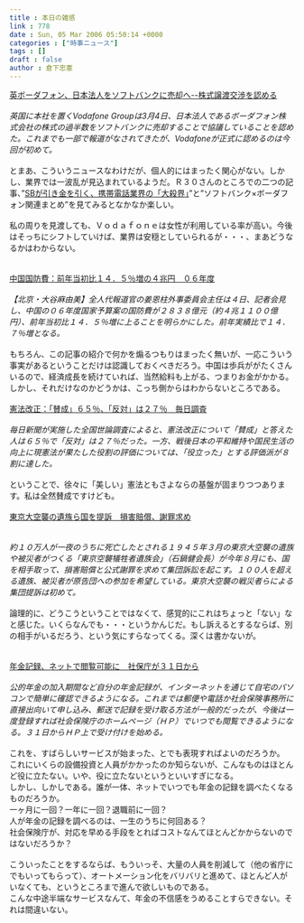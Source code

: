 ```yaml
---
title : 本日の雑感
link : 778
date : Sun, 05 Mar 2006 05:50:14 +0000
categories : ["時事ニュース"]
tags : []
draft : false
author : 倉下忠憲
---
```


<A HREF="http://japan.cnet.com/news/com/story/0,2000047668,20097764,00.htm" TARGET="_blank">英ボーダフォン、日本法人をソフトバンクに売却へ--株式譲渡交渉を認める</A><BR><BR><I>英国に本社を置くVodafone Groupは3月4日、日本法人であるボーダフォン株式会社の株式の過半数をソフトバンクに売却することで協議していることを認めた。これまでも一部で報道がなされてきたが、Vodafoneが正式に認めるのは今回が初めて。</I><BR><BR>とまあ、こういうニュースなわけだが、個人的にはまったく関心がない。しかし、業界では一波乱が見込まれているようだ。Ｒ３０さんのところでの二つの記事、”<A HREF="http://shinta.tea-nifty.com/nikki/2006/03/mobiletelecom_f512.html#more" TARGET="_blank">SBが引き金を引く、携帯電話業界の「大殺界」</A>”と”ソフトバンク×ボーダフォン関連まとめ”を見てみるとなかなか楽しい。<BR><BR>私の周りを見渡しても、Ｖｏｄａｆｏｎｅは女性が利用している率が高い。今後はそっちにシフトしていけば、業界は安穏としていられるが・・・、まあどうなるかはわからない。<BR><BR><BR><A HREF="http://www.mainichi-msn.co.jp/today/news/20060305k0000m030031000c.html" TARGET="_blank">中国国防費：前年当初比１４．５％増の４兆円　０６年度</A><BR><I><BR>【北京・大谷麻由美】全人代報道官の姜恩柱外事委員会主任は４日、記者会見し、中国の０６年度国家予算案の国防費が２８３８億元（約４兆１１００億円）、前年当初比１４．５％増に上ることを明らかにした。前年実績比で１４．７％増となる。</I><BR><BR>もちろん、この記事の紹介で何かを煽るつもりはまったく無いが、一応こういう事実があるということだけは認識しておくべきだろう。中国は歩兵ががたくさんいるので、経済成長を続けていれば、当然給料も上がる、つまりお金がかかる。しかし、それだけなのかどうかは、こっち側からはわからないところである。<BR><BR><A HREF="http://www.mainichi-msn.co.jp/shakai/wadai/news/20060305k0000m010094000c.html" TARGET="_blank">憲法改正：「賛成」６５％、「反対」は２７％　毎日調査</A><BR><BR><I>毎日新聞が実施した全国世論調査によると、憲法改正について「賛成」と答えた人は６５％で「反対」は２７％だった。一方、戦後日本の平和維持や国民生活の向上に現憲法が果たした役割の評価については、「役立った」とする評価派が８割に達した。</I><BR><BR>ということで、徐々に「美しい」憲法ともさよならの基盤が固まりつつあります。私は全然賛成ですけども。<BR><BR><A HREF="http://www.asahi.com/national/update/0304/TKY200603040246.html" TARGET="_blank">東京大空襲の遺族ら国を提訴　損害賠償、謝罪求め</A><BR><BR><I><BR>約１０万人が一夜のうちに死亡したとされる１９４５年３月の東京大空襲の遺族や被災者がつくる「東京空襲犠牲者遺族会」（石鍋健会長）が今年８月にも、国を相手取って、損害賠償と公式謝罪を求めて集団訴訟を起こす。１００人を超える遺族、被災者が原告団への参加を希望している。東京大空襲の戦災者らによる集団提訴は初めて。 </I><BR><BR>論理的に、どうこうということではなくて、感覚的にこれはちょっと「ない」なと感じた。いくらなんでも・・・というかんじだ。もし訴えるとするならば、別の相手がいるだろう、という気にすらなってくる。深くは書かないが。<BR><BR><BR><A HREF="http://www.asahi.com/life/update/0305/001.html" TARGET="_blank">年金記録、ネットで閲覧可能に　社保庁が３１日から</A><BR><BR><I>公的年金の加入期間など自分の年金記録が、インターネットを通じて自宅のパソコンで簡単に確認できるようになる。これまでは郵便や電話か社会保険事務所に直接出向いて申し込み、郵送で記録を受け取る方法が一般的だったが、今後は一度登録すれば社会保険庁のホームページ（ＨＰ）でいつでも閲覧できるようになる。３１日からＨＰ上で受け付けを始める。</I><BR><BR>これを、すばらしいサービスが始まった、とでも表現すればよいのだろうか。<BR>これにいくらの設備投資と人員がかかったのか知らないが、こんなものはほとんど役に立たない。いや、役に立たないというといいすぎになる。<BR>しかし、しかしである。誰が一体、ネットでいつでも年金の記録を調べたくなるものだろうか。<BR>一ヶ月に一回？一年に一回？退職前に一回？<BR>人が年金の記録を調べるのは、一生のうちに何回ある？<BR>社会保険庁が、対応を早める手段をとればコストなんてほとんどかからないのではないだろうか？<BR><BR>こういったことをするならば、もういっそ、大量の人員を削減して（他の省庁にでもいってもらって）、オートメーション化をバリバリと進めて、ほとんど人がいなくても、というところまで進んで欲しいものである。<BR>こんな中途半端なサービスなんて、年金の不信感をうめることすらできない。それは間違いない。<br><br>
